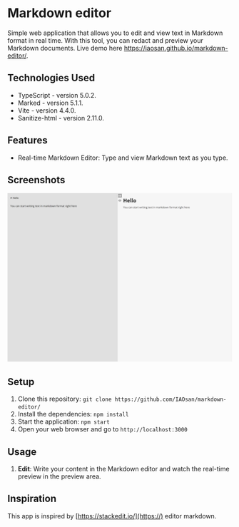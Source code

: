 # Markdown editor

Simple web application that allows you to edit and view text in Markdown format in real time. With this tool, you can redact and preview your Markdown documents. Live demo here https://iaosan.github.io/markdown-editor/.

## Technologies Used

-   TypeScript - version 5.0.2.
-   Marked - version 5.1.1.
-   Vite - version 4.4.0.
-   Sanitize-html - version 2.11.0.

## Features

-   Real-time Markdown Editor: Type and view Markdown text as you type.

## Screenshots

![App screenshot](./screenshot.png)

## Setup

1. Clone this repository: `git clone https://github.com/IAOsan/markdown-editor/`
2. Install the dependencies: `npm install`
3. Start the application: `npm start`
4. Open your web browser and go to `http://localhost:3000`

## Usage

1. **Edit**: Write your content in the Markdown editor and watch the real-time preview in the preview area.

## Inspiration

This app is inspired by [https://stackedit.io/](https://) editor markdown.
